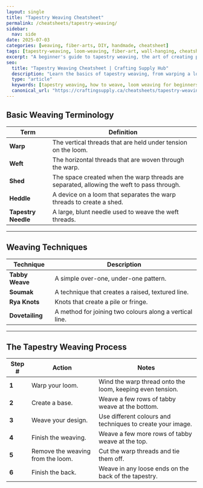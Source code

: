```yaml
---
layout: single
title: "Tapestry Weaving Cheatsheet"
permalink: /cheatsheets/tapestry-weaving/
sidebar:
  nav: side
date: 2025-07-03
categories: [weaving, fiber-arts, DIY, handmade, cheatsheet]
tags: [tapestry-weaving, loom-weaving, fiber-art, wall-hanging, cheatsheet]
excerpt: "A beginner's guide to tapestry weaving, the art of creating pictorial or decorative designs with yarn on a loom."
seo:
  title: "Tapestry Weaving Cheatsheet | Crafting Supply Hub"
  description: "Learn the basics of tapestry weaving, from warping a loom to creating shapes and textures in your design."
  type: "article"
  keywords: [tapestry weaving, how to weave, loom weaving for beginners]
  canonical_url: "https://craftingsupply.ca/cheatsheets/tapestry-weaving/"
---
```


## Basic Weaving Terminology

| Term      | Definition                                            |
|-----------|-------------------------------------------------------|
| **Warp**  | The vertical threads that are held under tension on the loom. |
| **Weft**  | The horizontal threads that are woven through the warp. |
| **Shed**  | The space created when the warp threads are separated, allowing the weft to pass through. |
| **Heddle**| A device on a loom that separates the warp threads to create a shed. |
| **Tapestry Needle**| A large, blunt needle used to weave the weft threads. |

---

## Weaving Techniques

| Technique       | Description                                               |
|-----------------|-----------------------------------------------------------|
| **Tabby Weave** | A simple over-one, under-one pattern.                     |
| **Soumak**      | A technique that creates a raised, textured line.         |
| **Rya Knots**   | Knots that create a pile or fringe.                       |
| **Dovetailing** | A method for joining two colours along a vertical line.    |

---

## The Tapestry Weaving Process

| Step # | Action                                       | Notes                                                    |
|--------|----------------------------------------------|----------------------------------------------------------|
| **1**  | Warp your loom.                              | Wind the warp thread onto the loom, keeping even tension. |
| **2**  | Create a base.                               | Weave a few rows of tabby weave at the bottom.           |
| **3**  | Weave your design.                           | Use different colours and techniques to create your image. |
| **4**  | Finish the weaving.                          | Weave a few more rows of tabby weave at the top.         |
| **5**  | Remove the weaving from the loom.            | Cut the warp threads and tie them off.                   |
| **6**  | Finish the back.                             | Weave in any loose ends on the back of the tapestry.     |
